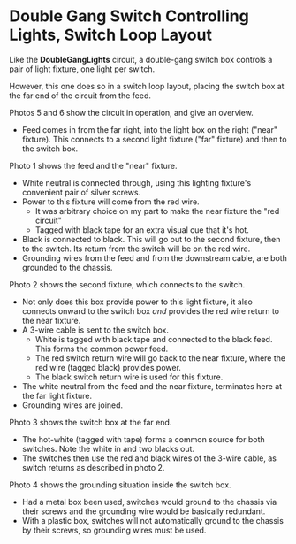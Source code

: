# Double Gang Switch Controlling Lights, Switch Loop Layout

Like the **DoubleGangLights** circuit, a double-gang switch box controls a pair of light fixture, one light per switch.

However, this one does so in a switch loop layout, placing the switch box at the far end of the circuit from the feed.

Photos 5 and 6 show the circuit in operation, and give an overview.
  * Feed comes in from the far right, into the light box on the right ("near" fixture). This connects to a second light fixture ("far" fixture) and then to the switch box.

Photo 1 shows the feed and the "near" fixture.
  * White neutral is connected through, using this lighting fixture's convenient pair of silver screws.
  * Power to this fixture will come from the red wire.
    * It was arbitrary choice on my part to make the near fixture the "red circuit"
    * Tagged with black tape for an extra visual cue that it's hot.
  * Black is connected to black. This will go out to the second fixture, then to the switch. Its return from the switch will be on the red wire.
  * Grounding wires from the feed and from the downstream cable, are both grounded to the chassis.

Photo 2 shows the second fixture, which connects to the switch.
  * Not only does this box provide power to this light fixture, it also connects onward to the switch box *and* provides the red wire return to the near fixture.
  * A 3-wire cable is sent to the switch box.
    * White is tagged with black tape and connected to the black feed. This forms the common power feed.
    * The red switch return wire will go back to the near fixture, where the red wire (tagged black) provides power.
    * The black switch return wire is used for this fixture.
  * The white neutral from the feed and the near fixture, terminates here at the far light fixture.
  * Grounding wires are joined.

Photo 3 shows the switch box at the far end.
  * The hot-white (tagged with tape) forms a common source for both switches. Note the white in and two blacks out.
  * The switches then use the red and black wires of the 3-wire cable, as switch returns as described in photo 2.

Photo 4 shows the grounding situation inside the switch box.
  * Had a metal box been used, switches would ground to the chassis via their screws and the grounding wire would be basically redundant.
  * With a plastic box, switches will not automatically ground to the chassis by their screws, so grounding wires must be used.

